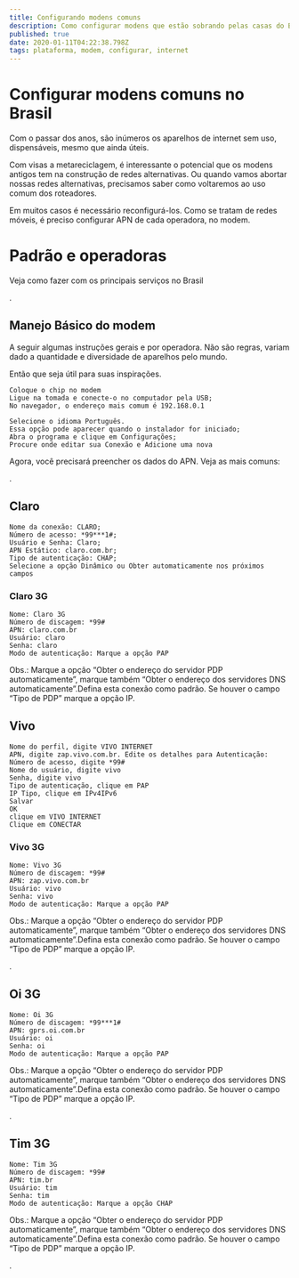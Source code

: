 ```yaml
---
title: Configurando modens comuns
description: Como configurar modens que estão sobrando pelas casas do Brasil
published: true
date: 2020-01-11T04:22:38.798Z
tags: plataforma, modem, configurar, internet
---
```


# Configurar modens comuns no Brasil

Com o passar dos anos, são inúmeros os aparelhos de internet sem uso, dispensáveis, mesmo que ainda úteis.

Com visas a metareciclagem, é interessante o potencial que os modens antigos tem na construção de redes alternativas. Ou quando vamos abortar nossas redes alternativas, precisamos saber como voltaremos ao uso comum dos roteadores. 

Em muitos casos é necessário reconfigurá-los. Como se tratam de redes móveis, é preciso configurar APN de cada operadora, no modem.



# Padrão e operadoras
Veja como fazer com os principais serviços no Brasil

.
## Manejo Básico do modem

A seguir algumas instruções gerais e por operadora. Não são regras, variam dado a quantidade e diversidade de aparelhos pelo mundo.

Então que seja útil para suas inspirações.

```
Coloque o chip no modem
Ligue na tomada e conecte-o no computador pela USB;
No navegador, o endereço mais comum é 192.168.0.1 

Selecione o idioma Português.
Essa opção pode aparecer quando o instalador for iniciado;
Abra o programa e clique em Configurações;
Procure onde editar sua Conexão e Adicione uma nova

```

Agora, você precisará preencher os dados do APN. Veja as mais comuns:

.
## Claro

```
Nome da conexão: CLARO;
Número de acesso: *99***1#;
Usuário e Senha: Claro;
APN Estático: claro.com.br;
Tipo de autenticação: CHAP;
Selecione a opção Dinâmico ou Obter automaticamente nos próximos campos
```

### Claro 3G
```
Nome: Claro 3G
Número de discagem: *99#
APN: claro.com.br
Usuário: claro
Senha: claro
Modo de autenticação: Marque a opção PAP
```

Obs.: Marque a opção “Obter o endereço do servidor PDP automaticamente”, marque também “Obter o endereço dos servidores DNS automaticamente”.Defina esta conexão como padrão. Se houver o campo “Tipo de PDP” marque a opção IP.


## Vivo
```
Nome do perfil, digite VIVO INTERNET
APN, digite zap.vivo.com.br. Edite os detalhes para Autenticação:
Número de acesso, digite *99#
Nome do usuário, digite vivo
Senha, digite vivo
Tipo de autenticação, clique em PAP
IP Tipo, clique em IPv4IPv6
Salvar
OK
clique em VIVO INTERNET
Clique em CONECTAR
```


### Vivo 3G
```
Nome: Vivo 3G
Número de discagem: *99#
APN: zap.vivo.com.br
Usuário: vivo
Senha: vivo
Modo de autenticação: Marque a opção PAP
```
Obs.: Marque a opção “Obter o endereço do servidor PDP automaticamente”, marque também “Obter o endereço dos servidores DNS automaticamente”.Defina esta conexão como padrão. Se houver o campo “Tipo de PDP” marque a opção IP.

.
## Oi 3G
```
Nome: Oi 3G
Número de discagem: *99***1#
APN: gprs.oi.com.br
Usuário: oi
Senha: oi
Modo de autenticação: Marque a opção PAP
```
Obs.: Marque a opção “Obter o endereço do servidor PDP automaticamente”, marque também “Obter o endereço dos servidores DNS automaticamente”.Defina esta conexão como padrão. Se houver o campo “Tipo de PDP” marque a opção IP.

.
## Tim 3G
```
Nome: Tim 3G
Número de discagem: *99#
APN: tim.br
Usuário: tim
Senha: tim
Modo de autenticação: Marque a opção CHAP
```

Obs.: Marque a opção “Obter o endereço do servidor PDP automaticamente”, marque também “Obter o endereço dos servidores DNS automaticamente”.Defina esta conexão como padrão. Se houver o campo “Tipo de PDP” marque a opção IP.

.